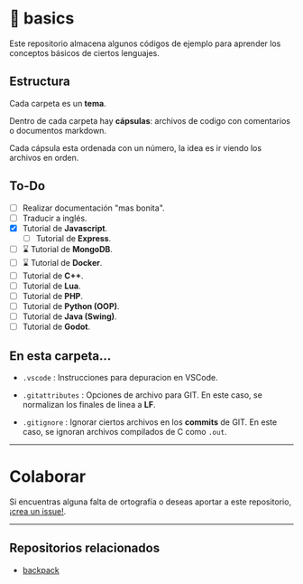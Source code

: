 # 📐 basics

Este repositorio almacena algunos códigos de ejemplo para aprender los conceptos básicos de ciertos lenguajes.

## Estructura

Cada carpeta es un **tema**.

Dentro de cada carpeta hay **cápsulas**: archivos de codigo con comentarios o documentos markdown.

Cada cápsula esta ordenada con un número, la idea es ir viendo los archivos en orden.

## To-Do

- [ ] Realizar documentación "mas bonita".
- [ ] Traducir a inglés.
- [x] Tutorial de **Javascript**.
  - [ ] Tutorial de **Express**.
- [ ] ⌛ Tutorial de **MongoDB**.
- [ ] ⌛ Tutorial de **Docker**.
- [ ] Tutorial de **C++**.
- [ ] Tutorial de **Lua**.
- [ ] Tutorial de **PHP**.
- [ ] Tutorial de **Python (OOP)**.
- [ ] Tutorial de **Java (Swing)**.
- [ ] Tutorial de **Godot**.

## En esta carpeta...

* `.vscode` : Instrucciones para depuracion en VSCode.

* `.gitattributes` : Opciones de archivo para GIT. En este caso, se normalizan los finales de linea a **LF**.

* `.gitignore` : Ignorar ciertos archivos en los **commits** de GIT. En este caso, se ignoran archivos compilados de C como `.out`.

---

# Colaborar

Si encuentras alguna falta de ortografía o deseas aportar a este repositorio, [¡crea un issue!](https://github.com/moxwel/basics/issues/new).

---

## Repositorios relacionados

- [backpack](https://github.com/moxwel/backpack)
